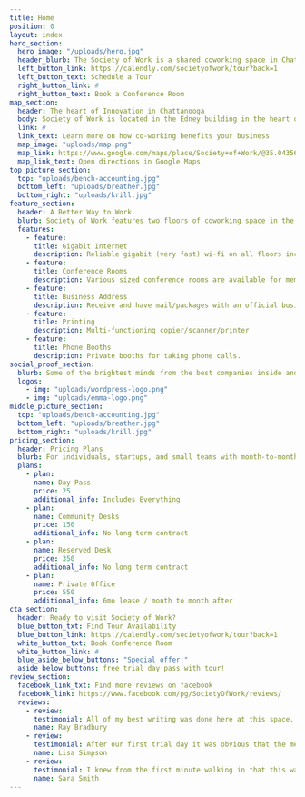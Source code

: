 ```yaml
---
title: Home
position: 0
layout: index
hero_section:
  hero_image: "/uploads/hero.jpg"
  header_blurb: The Society of Work is a shared coworking space in Chattanooga, TN designed with business flexibility in mind and the resources to help like-minded people connect and create amazing things together.
  left_button_link: https://calendly.com/societyofwork/tour?back=1
  left_button_text: Schedule a Tour
  right_button_link: #
  right_button_text: Book a Conference Room
map_section:
  header: The heart of Innovation in Chattanooga
  body: Society of Work is located in the Edney building in the heart of Chattanooga's Innovation District.
  link: #
  link_text: Learn more on how co-working benefits your business
  map_image: "uploads/map.png"
  map_link: https://www.google.com/maps/place/Society+of+Work/@35.043563,-85.3088409,15z/data=!4m2!3m1!1s0x0:0x19103f5df6547e8d?sa=X&ved=0ahUKEwjfxIPKmILXAhXMLSYKHaqfBA4Q_BIIfTAK
  map_link_text: Open directions in Google Maps
top_picture_section:
  top: "uploads/bench-accounting.jpg"
  bottom_left: "uploads/breather.jpg"
  bottom_right: "uploads/krill.jpg"
feature_section:
  header: A Better Way to Work
  blurb: Society of Work features two floors of coworking space in the heart of Chattanooga's Innovation District from common areas to phone booths to private offices for small teams. Whether your idea of a much needed break leads you to a bean bag chair in the arcade or out on our rooftop for a breath of fresh air, we've got you covered.
  features:
    - feature:
      title: Gigabit Internet
      description: Reliable gigabit (very fast) wi-fi on all floors including rooftop.
    - feature:
      title: Conference Rooms
      description: Various sized conference rooms are available for members with audio/video hookups and whiteboards.
    - feature:
      title: Business Address
      description: Receive and have mail/packages with an official business address.
    - feature:
      title: Printing
      description: Multi-functioning copier/scanner/printer
    - feature:
      title: Phone Booths
      description: Private booths for taking phone calls.
social_proof_section:
  blurb: Some of the brightest minds from the best companies inside and outside of Chattanooga are already here.
  logos:
    - img: "uploads/wordpress-logo.png"
    - img: "uploads/emma-logo.png"
middle_picture_section:
  top: "uploads/bench-accounting.jpg"
  bottom_left: "uploads/breather.jpg"
  bottom_right: "uploads/krill.jpg"
pricing_section:
  header: Pricing Plans
  blurb: For individuals, startups, and small teams with month-to-month flexibility.
  plans:
    - plan:
      name: Day Pass
      price: 25
      additional_info: Includes Everything
    - plan:
      name: Community Desks
      price: 150
      additional_info: No long term contract
    - plan:
      name: Reserved Desk
      price: 350
      additional_info: No long term contract
    - plan:
      name: Private Office
      price: 550
      additional_info: 6mo lease / month to month after
cta_section:
  header: Ready to visit Society of Work?
  blue_button_txt: Find Tour Availability
  blue_button_link: https://calendly.com/societyofwork/tour?back=1
  white_button_txt: Book Conference Room
  white_button_link: #
  blue_aside_below_buttons: "Special offer:"
  aside_below_buttons: free trial day pass with tour!
review_section:
  facebook_link_txt: Find more reviews on facebook
  facebook_link: https://www.facebook.com/pg/SocietyOfWork/reviews/
  reviews:
    - review:
      testimonial: All of my best writing was done here at this space. Can't recommend it enough.
      name: Ray Bradbury
    - review:
      testimonial: After our first trial day it was obvious that the membership fees are well worth the cost.
      name: Lisa Simpson
    - review:
      testimonial: I knew from the first minute walking in that this was going to be special. Was not disappointed.
      name: Sara Smith
---
```

